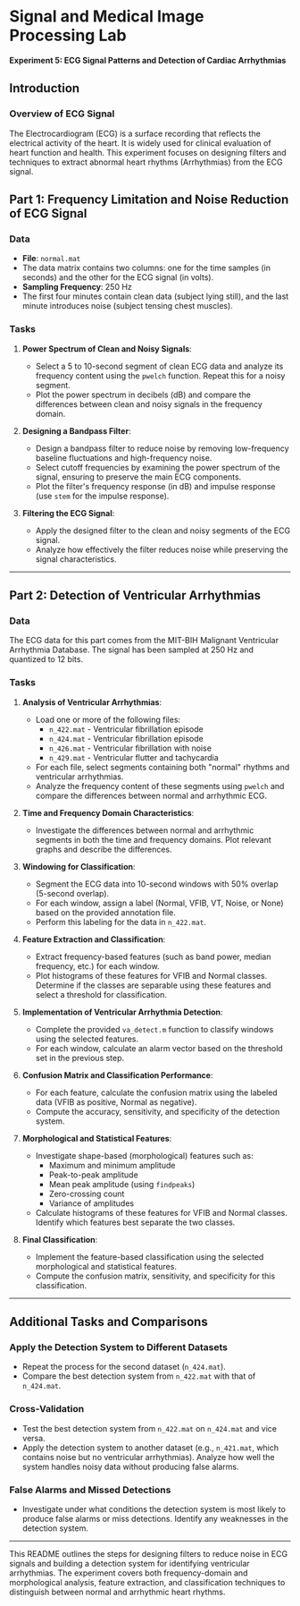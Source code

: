 # Signal and Medical Image Processing Lab  
**Experiment 5: ECG Signal Patterns and Detection of Cardiac Arrhythmias**

## Introduction

### Overview of ECG Signal
The Electrocardiogram (ECG) is a surface recording that reflects the electrical activity of the heart. It is widely used for clinical evaluation of heart function and health. This experiment focuses on designing filters and techniques to extract abnormal heart rhythms (Arrhythmias) from the ECG signal.

## Part 1: Frequency Limitation and Noise Reduction of ECG Signal

### Data
- **File**: `normal.mat`
- The data matrix contains two columns: one for the time samples (in seconds) and the other for the ECG signal (in volts).
- **Sampling Frequency**: 250 Hz
- The first four minutes contain clean data (subject lying still), and the last minute introduces noise (subject tensing chest muscles).

### Tasks

1. **Power Spectrum of Clean and Noisy Signals**:
   - Select a 5 to 10-second segment of clean ECG data and analyze its frequency content using the `pwelch` function. Repeat this for a noisy segment.
   - Plot the power spectrum in decibels (dB) and compare the differences between clean and noisy signals in the frequency domain.

2. **Designing a Bandpass Filter**:
   - Design a bandpass filter to reduce noise by removing low-frequency baseline fluctuations and high-frequency noise.
   - Select cutoff frequencies by examining the power spectrum of the signal, ensuring to preserve the main ECG components.
   - Plot the filter's frequency response (in dB) and impulse response (use `stem` for the impulse response).

3. **Filtering the ECG Signal**:
   - Apply the designed filter to the clean and noisy segments of the ECG signal.
   - Analyze how effectively the filter reduces noise while preserving the signal characteristics.

---

## Part 2: Detection of Ventricular Arrhythmias

### Data
The ECG data for this part comes from the MIT-BIH Malignant Ventricular Arrhythmia Database. The signal has been sampled at 250 Hz and quantized to 12 bits.

### Tasks

1. **Analysis of Ventricular Arrhythmias**:
   - Load one or more of the following files:
     - `n_422.mat` - Ventricular fibrillation episode
     - `n_424.mat` - Ventricular fibrillation episode
     - `n_426.mat` - Ventricular fibrillation with noise
     - `n_429.mat` - Ventricular flutter and tachycardia
   - For each file, select segments containing both "normal" rhythms and ventricular arrhythmias.
   - Analyze the frequency content of these segments using `pwelch` and compare the differences between normal and arrhythmic ECG.

2. **Time and Frequency Domain Characteristics**:
   - Investigate the differences between normal and arrhythmic segments in both the time and frequency domains. Plot relevant graphs and describe the differences.

3. **Windowing for Classification**:
   - Segment the ECG data into 10-second windows with 50% overlap (5-second overlap).
   - For each window, assign a label (Normal, VFIB, VT, Noise, or None) based on the provided annotation file.
   - Perform this labeling for the data in `n_422.mat`.

4. **Feature Extraction and Classification**:
   - Extract frequency-based features (such as band power, median frequency, etc.) for each window.
   - Plot histograms of these features for VFIB and Normal classes. Determine if the classes are separable using these features and select a threshold for classification.

5. **Implementation of Ventricular Arrhythmia Detection**:
   - Complete the provided `va_detect.m` function to classify windows using the selected features.
   - For each window, calculate an alarm vector based on the threshold set in the previous step.

6. **Confusion Matrix and Classification Performance**:
   - For each feature, calculate the confusion matrix using the labeled data (VFIB as positive, Normal as negative).
   - Compute the accuracy, sensitivity, and specificity of the detection system.

7. **Morphological and Statistical Features**:
   - Investigate shape-based (morphological) features such as:
     - Maximum and minimum amplitude
     - Peak-to-peak amplitude
     - Mean peak amplitude (using `findpeaks`)
     - Zero-crossing count
     - Variance of amplitudes
   - Calculate histograms of these features for VFIB and Normal classes. Identify which features best separate the two classes.

8. **Final Classification**:
   - Implement the feature-based classification using the selected morphological and statistical features.
   - Compute the confusion matrix, sensitivity, and specificity for this classification.

---

## Additional Tasks and Comparisons

### Apply the Detection System to Different Datasets
- Repeat the process for the second dataset (`n_424.mat`).
- Compare the best detection system from `n_422.mat` with that of `n_424.mat`.

### Cross-Validation
- Test the best detection system from `n_422.mat` on `n_424.mat` and vice versa.
- Apply the detection system to another dataset (e.g., `n_421.mat`, which contains noise but no ventricular arrhythmias). Analyze how well the system handles noisy data without producing false alarms.

### False Alarms and Missed Detections
- Investigate under what conditions the detection system is most likely to produce false alarms or miss detections. Identify any weaknesses in the detection system.

---

This README outlines the steps for designing filters to reduce noise in ECG signals and building a detection system for identifying ventricular arrhythmias. The experiment covers both frequency-domain and morphological analysis, feature extraction, and classification techniques to distinguish between normal and arrhythmic heart rhythms.
